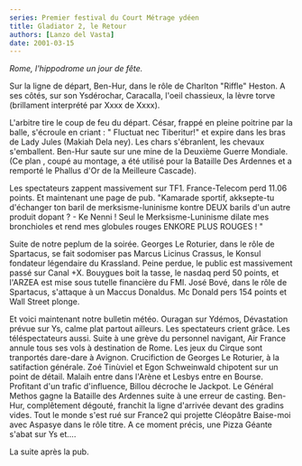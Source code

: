 ```yaml
---
series: Premier festival du Court Métrage ydéen
title: Gladiator 2, le Retour
authors: [Lanzo del Vasta]
date: 2001-03-15
---
```



_Rome, l'hippodrome un jour de fête._

Sur la ligne de départ, Ben-Hur, dans le rôle de Charlton "Riffle" Heston. A ses côtés, sur son Ysdérochar, Caracalla, l'oeil chassieux, la lèvre torve (brillament interprété par Xxxx de Xxxx).

L'arbitre tire le coup de feu du départ. César, frappé en pleine poitrine par la balle, s'écroule en criant : " Fluctuat nec Tiberitur!" et expire dans les bras de Lady Jules (Makiah Dela ney). Les chars s'ébranlent, les chevaux s'emballent. Ben-Hur saute sur une mine de la Deuxième Guerre Mondiale. (Ce plan , coupé au montage, a été utilisé pour la Bataille Des Ardennes et a remporté le Phallus d'Or de la Meilleure Cascade).

Les spectateurs zappent massivement sur TF1. France-Telecom perd 11.06 points. Et maintenant une page de pub. "Kamarade sportif, akksepte-tu d'échanger ton baril de merksisme-luninisme kontre DEUX barils d'un autre produit dopant ? - Ke Nenni ! Seul le Merksisme-Luninisme dilate mes bronchioles et rend mes globules rouges ENKORE PLUS ROUGES ! "

Suite de notre peplum de la soirée. Georges Le Roturier, dans le rôle de Spartacus, se fait sodomiser pas Marcus Licinus Crassus, le Konsul fondateur légendaire du Krassland. Peine perdue, le public est massivement passé sur Canal +X. Bouygues boit la tasse, le nasdaq perd 50 points, et l'ARZEA est mise sous tutelle financière du FMI. José Bové, dans le rôle de Spartacus, s'attaque à un Maccus Donaldus. Mc Donald pers 154 points et Wall Street plonge.

Et voici maintenant notre bulletin météo. Ouragan sur Ydémos, Dévastation prévue sur Ys, calme plat partout ailleurs. Les spectateurs crient grâce. Les téléspectateurs aussi. Suite à une grève du personnel navigant, Air France annule tous ses vols à destination de Rome. Les jeux du Cirque sont tranportés dare-dare à Avignon. Crucifiction de Georges Le Roturier, à la satifaction générale. Zoé Tinùviel et Egon Schweinwald chipotent sur un point de détail. Malaih entre dans l'Arène et Lesbys entre en Bourse. Profitant d'un trafic d'influence, Billou décroche le Jackpot. Le Général Methos gagne la Bataille des Ardennes suite à une erreur de casting. Ben-Hur, complêtement dégouté, franchit la ligne d'arrivée devant des gradins vides. Tout le monde s'est rué sur France2 qui projette Cléopâtre Baise-moi avec Aspasye dans le rôle titre. A ce moment précis, une Pizza Géante s'abat sur Ys et....

La suite après la pub.